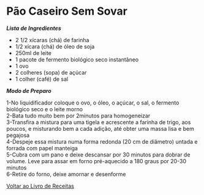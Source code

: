 # Pão Caseiro Sem Sovar

_**Lista de Ingredientes**_

* 2 1/2 xícaras (chá) de farinha
* 1/2 xícara (chá) de óleo de soja
* 250ml de leite
* 1 pacote de fermento biológico seco instantâneo
* 1 ovo
* 2 colheres (sopa) de açúcar
* 1 colher (café) de sal


_**Modo de Preparo**_

1-No liquidificador coloque o ovo, o óleo, o açúcar, o sal, o fermento biológico seco e o leite morno<br>
2-Bata tudo muito bem por 2minutos para homogeneizar<br>
3-Transfira a mistura para uma tigela e acrescente a farinha de trigo, aos poucos, e misturando bem a cada adição, até obter uma massa lisa e bem pegajosa<br>
4-Despeje essa mistura numa forma redonda (20 cm de diâmetro) untada e forrada com papel manteiga<br>
5-Cubra com um pano e deixe descansar por 30 minutos para dobrar de volume. Leve para assar em forno pré-aquecido a 180 graus por 20-30 minutos<br>
6-Retire do forno, deixe amornar e desenforme<br>


[Voltar ao Livro de Receitas](https://github.com/ERC885555/livro-receitas)